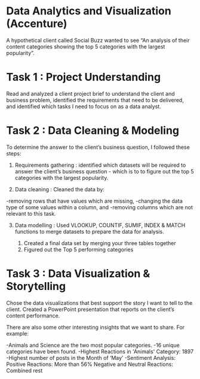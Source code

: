 # Data Analytics and Visualization (Accenture) 

A hypothetical client called Social Buzz wanted to see “An analysis of their content categories showing the top 5 categories with the largest popularity”.

# Task 1 : Project Understanding 
Read and analyzed a client project brief to understand the client and business problem, identified the requirements that need to be delivered, and identified which tasks I need to focus on as a data analyst.

# Task 2 : Data Cleaning & Modeling
To determine the answer to the client’s business question, I followed these steps:

1. Requirements gathering : identified which datasets will be required to answer the client’s business question - which is to to figure out the top 5 categories with the largest popularity.

2. Data cleaning : Cleaned the data by:

-removing rows that have values which are missing,
-changing the data type of some values within a column, and
-removing columns which are not relevant to this task.

3. Data modelling : Used VLOOKUP, COUNTIF, SUMIF, INDEX & MATCH functions to merge datasets to prepare the data for analysis.
   
   1. Created a final data set by merging your three tables together
   2. Figured out the Top 5 performing categories

# Task 3 : Data Visualization & Storytelling      
Chose the data visualizations that best support the story I want to tell to the client. Created a PowerPoint presentation that reports on the client’s content performance.

There are also some other interesting insights that we want to share. For example:

-Animals and Science are the two most popular categories.
-16 unique categories have been found.
-Highest Reactions in 'Animals' Category: 1897
-Highest number of posts in the Month of ‘May’
-Sentiment Analysis:     
 Positive Reactions: More than 56%
 Negative and Neutral Reactions: Combined rest
